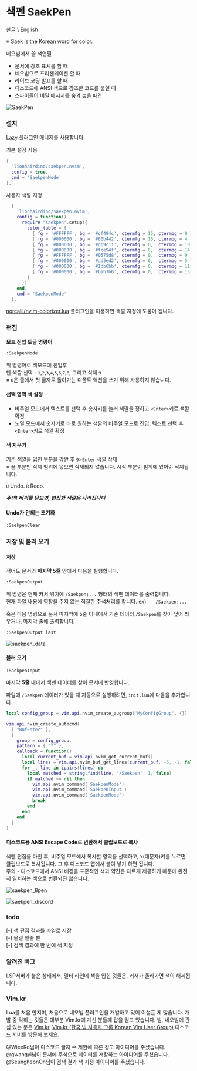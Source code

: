 # 색펜 SaekPen
[한글](Readme_kr.md) \ [English](Readme.md)

※ Saek is the Korean word for color.

네오빔에서 쓸 색연필

- 문서에 강조 표시를 할 때
- 네오빔으로 프리젠테이션 할 때
- 라이브 코딩 발표를 할 때
- 디스코드에 ANSI 색으로 강조한 코드를 붙일 때
- 스파이들이 비밀 메시지를 숨겨 눟을 때?!

![SaekPen](https://github.com/lionhairdino/saekpen.nvim/assets/61452610/c6fc016a-9c00-46ef-b1ae-84214b819018)

### 설치
Lazy 플러그인 매니저를 사용합니다.

기본 설정 사용
```lua
{
  'lionhairdino/saekpen.nvim',
  config = true,
  cmd = 'SaekpenMode'
},
```
사용자 색깔 지정
```lua
  {
    'lionhairdino/saekpen.nvim',
    config = function()
      require "saekpen".setup({
        color_table = {
          { fg = '#FFFFFF', bg = '#cf494c', ctermfg = 15, ctermbg = 0 },
          { fg = '#000000', bg = '#60b442', ctermfg = 15, ctermbg = 4 },
          { fg = '#000000', bg = '#db9c11', ctermfg = 0,  ctermbg = 10 },
          { fg = '#000000', bg = '#fce94f', ctermfg = 0,  ctermbg = 14 },
          { fg = '#FFFFFF', bg = '#0575d8', ctermfg = 0,  ctermbg = 9 },
          { fg = '#000000', bg = '#ad5ed2', ctermfg = 0,  ctermbg = 5 },
          { fg = '#000000', bg = '#1db6bb', ctermfg = 0,  ctermbg = 11 },
          { fg = '#000000', bg = '#bab7b6', ctermfg = 0,  ctermbg = 15 },
        }
      })
    end,
    cmd = 'SaekpenMode'
  },
```
[norcalli/nvim-colorizer.lua](https://github.com/norcalli/nvim-colorizer.lua) 플러그인을 이용하면 색깔 지정에 도움이 됩니다.

### 편집 
**모드 진입 토글 명령어**
```default
:SaekpenMode
```
위 명령어로 색모드에 진입후\
펜 색깔 선택 - `1`,`2`,`3`,`4`,`5`,`6`,`7`,`8`, 그리고 삭제 `9`\
※ `0`은 줄에서 첫 글자로 돌아가는 디폴트 액션을 쓰기 위해 사용하지 않습니다.

#### 선택 영역 색 설정
- 비주얼 모드에서 텍스트를 선택 후 숫자키를 눌러 색깔을 정하고 `<Enter>`키로 색깔 확정
- 노멀 모드에서 숫자키로 바로 원하는 색깔의 비주얼 모드로 진입, 텍스트 선택 후 `<Enter>`키로 색깔 확정

#### 색 지우기
기존 색깔을 입힌 부분을 감싼 후 `9`>`Enter` 색깔 삭제\
※ 끝 부분만 삭제 범위에 넣으면 삭제되지 않습니다. 시작 부분이 범위에 있어야 삭제됩니다.

`U` Undo. `R` Redo.

***주의! 버퍼를 닫으면, 편집한 색깔은 사라집니다***

#### Undo가 안되는 초기화
```default
:SaekpenClear
```

### 저장 및 불러 오기
#### 저장
적어도 문서의 **마지막 5줄** 안에서 다음을 실행합니다. 
```default
:SaekpenOutput
```
위 명령은 현재 커서 위치에 `/Saekpen;...` 형태의 색펜 데이터를 출력합니다.\
현재 파일 내용에 영향을 주지 않는 적절한 주석처리를 합니다. ex) `-- /Saekpen;...`

혹은 다음 명령으로 문서 마지막에 5줄 이내에서 기존 데이터 `/Saekpen`를 찾아 덮어 씌우거나, 마지막 줄에 출력합니다.
```default
:SaekpenOutput last
```
![saekpen_data](https://github.com/lionhairdino/saekpen.nvim/assets/61452610/41d87219-3456-49d1-8679-32197fc9bba5)

#### 불러 오기
```deault
:SaekpenInput
```
마지막 **5줄** 내에서 색펜 데이터를 찾아 문서에 반영합니다.

파일에 `/Saekpen` 데이터가 있을 때 자동으로 실행하려면, `init.lua`에 다음을 추가합니다.
```lua
local config_group = vim.api.nvim_create_augroup('MyConfigGroup', {}) 

vim.api.nvim_create_autocmd(
  { "BufEnter" },
  {
    group = config_group,
    pattern = { "*" },
    callback = function()
      local current_buf = vim.api.nvim_get_current_buf()
      local lines = vim.api.nvim_buf_get_lines(current_buf, -5, -1, false)
      for _, line in ipairs(lines) do
        local matched = string.find(line, '/Saekpen', 1, false)
        if matched ~= nil then
          vim.api.nvim_command('SaekpenMode')
          vim.api.nvim_command('SaekpenInput')
          vim.api.nvim_command('SaekpenMode')
          break
        end
      end
    end
  }
)
```
#### 디스코드용 ANSI Escape Code로 변환해서 클립보드로 복사
색펜 편집을 마친 후, 비주얼 모드에서 복사할 영역을 선택하고, `Y`(대문자)키를 누르면 클립보드로 복사됩니다. 그 후 디스코드 앱에서 붙여 넣기 하면 됩니다.\
주의 - 디스코드에서 ANSI 배경을 표준적인 색과 약간은 다르게 제공하기 때문에 완전히 일치하는 색으로 변환되진 않습니다.

![saekpen_8pen](https://github.com/lionhairdino/saekpen.nvim/assets/61452610/f5d53eeb-428b-4a28-8317-396f5be6fa70)

![saekpen_discord](https://github.com/lionhairdino/saekpen.nvim/assets/61452610/aedaa8fb-4642-4b17-86d0-c1cef67a7c1c)

### todo
[-] 색 편집 결과를 파일로 저장\
[-] 물결 밑줄 펜\
[-] 검색 결과에 한 번에 색 지정

### 알려진 버그
LSP서버가 붙은 상태에서, 멀티 라인에 색을 입힌 것들은, 커서가 올라가면 색이 해제됩니다.
 
### Vim.kr
Lua를 처음 만지며, 처음으로 네오빔 플러그인을 개발하고 있어 어설픈 게 많습니다. 개발 중 막히는 것들은 대부분 Vim.kr에 계신 분들께 답을 얻고 있습니다. 빔, 네오빔에 관심 있는 분은 [Vim.kr](http://vim.kr/), [Vim.kr (한국 빔 사용자 그룹 Korean Vim User Group)](https://discord.gg/TwaYqgtQYf) 디스코드 서버를 방문해 보세요.

@WieeRd님이 디스코드 글자 수 제한에 따른 경고 아이디어를 주셨습니다.\
@gwangyi님이 문서에 주석으로 데이터를 저장하는 아이디어를 주셨습니다.\
@SeungheonOh님이 검색 결과 색 지정 아이디어를 주셨습니다.
